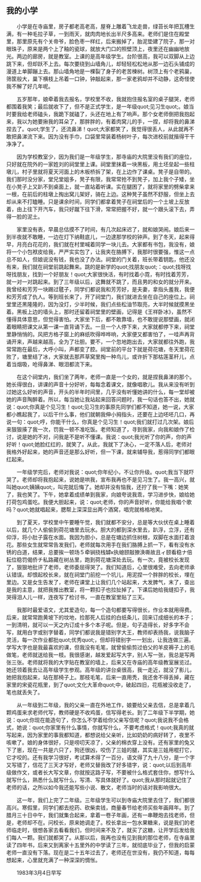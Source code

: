   

## 我的小学

　　小学是在寺庙里，房子都老高老高，屋脊上雕着飞龙走兽，绿苔长年把瓦槽生满，有一种毛拉子草，一到雨天，就肉肉地长出半尺多高来。老师们是住在殿堂里，那里原先有个关帝爷，脸色枣一样红，后来搬掉了，胎泥垫建了院子，那一对眼珠子，原来是两个上了釉的瓷球，就放大门口的照壁顶上，夜里还在幽幽地放光。两边的廊房，就是教室。上课的是高年级学生。台阶很高，我可以双脚从上边跳下来，但却跃不上去。每次要绕到山墙角儿，却轻轻松松地从那一边石头铺成的漫道上单脚蹦上去。那山墙角地是一棵裂了身子的老苦楝树。树顶上有个老鸦巢，筛筐般大，巢下横枝上吊着一口钟，钟敲起来，那一家老鸦却并不动静，这奇怪使我不解了好几年呢。

　　五岁那年，娘牵着我去报名，学校里不收，我就抱住报名室的桌子腿哭，老师都围着我笑；最后就收下了，但不是正式学生，是一年级quot;见习生quot;。娘当时要我给老师磕头，我跪下就磕了，头还在地上有了响声。那个女老师倒把我抱起来，我以为她要揪我的耳朵了，那胖胖的，有着肉窝儿的手，一捏，却将我的鼻涕捏去了。quot;学生了，还流鼻涕！quot;大家都笑了，我觉得很丢人，从此就再不敢把鼻涕流下来。因为没有手巾，口袋里常装着杨树叶子，每次进校前就揩得干干净净了。

　　因为学校教室少，因为我们是一年级学生，那寺庙的大院里没有我们的座位，只好就在院外的一家姓刘的祠堂里上课。祠堂里抹着一块黑板，用土坯垒起一些柱墩儿，村子里就将夏天河面上的木板桥拆了架，在上边作了课桌。凳子是自带的。我们那时没分家，堂兄堂姐多，凳子有限，我常常抢不到凳子，加上我个子矮，坐在小凳子上又趴不到桌面上，就一直站着听课。实在腿困了，就将家里的劈柴拿来一根，在前后的柱墩上掏出窝儿架好，骑在上边。这种凳子虽然不舒服，但坐上去却从来不打瞌睡。只是课余时间，同学们都拿着凳子在祠堂后的一个土坡上反放着，由上往下开汽车，我只好蹴下往下滑，常常把握不好，就一个跟头滚下去，弄得一脸的泥土。

　　家里没有表，早晨总估摸不了时间，有几次起床迟了，就和娘哭闹。娘后来一到半夜就不敢睡，一边在灯下纳鞋底儿，一边逮那学校的钟声。到了冬天，起来得早，月亮白花花的，我们就在村里喊着同学一块儿去。大家都有书包，我没有，娘将一个小包袱皮给我，严严实实包了，让我夹在胳膊下，我那时很要强，惟这一点总不如人，但娘说没有钱，我也没了办法。祠堂的门关着，班长带着钥匙，他还没有来，我们就在祠堂前跳起舞来。跳的是新学的quot;找朋友quot;：quot;找呀找呀找朋友，找到一个好朋友！quot;大家很快活，有时找着小霓，有时找着芳芳，就一对一对跳起来。到了三年级以后，这舞就不跳了，而且男的和女的就分开来。我曾经和芳芳一块踢过毽子，同学们都说我和芳芳好，是夫妻，拿指头羞我，我便和芳芳成了仇人。等到班长来了，开了祠堂门，我们就进去坐在自己的座位上。祠堂里还黑隆隆的，因为没灯，少半时候，我们点些松油节取亮，大半时候就摸黑坐着。黑板上边的墙头上，那时还留着祠堂里的壁画，记得是《王祥卧冰》，虽然不懂得具体意思，但觉得害怕。大家坐下后，都不敢靠墙，也不敢提说那壁画，就闭着眼睛把课文从第一课一直背诵下去。一旦一个人停下来，大家就都停下来，祠堂里静悄悄的。风把方格子窗上的麻纸吹得哗哗响，大家便又都害怕了，一哇声再背诵开来，声越来越高，全为了壮胆。要不，一个忽地跑出去，大家就都往外跑，我常常跑在最后，大呼小叫，声都变了腔。祠堂前的平台下就是荷花塘，冬天里荷花败了，塘里结了冰，大家就去那芦草窝里掏一种鸟儿，或许折下那枯莲茎秆儿，点着当烟吸，呛得鼻涕、眼泪都流下来。

　　在这个祠堂内，我们坐了两年，老师一直是一个女的，就是捏我鼻涕的那个。她长得很白，讲课的声音十分好听，每每念着课文，就像唱歌儿。我从来没有听到过她这么好听的声音，开头的半年时间里，几乎没有听懂她讲的什么，每一堂却被她的声音陶醉着。所以，每当她让我站起来回答问题时，我一句话也答不出，她就说：quot;你真是个见习生！quot;见习生的事原先同学们都不知道，她一说，大家都小瞧起我了，以后干什么事，他们就朝我伸小拇指头，还要在上边呸呸几口，再说一句：quot;哼，你能干什么，你真是个见习生！quot;我们就打过几次架。娘后来狠狠揍了我一次，罚我一顿不准吃饭。老师知道了，寻到我家，向我和娘作了检讨，说是她的不对，问我是不是听不懂课。我说：quot;我光听了你的声，你的声好听！quot;她脸红红的，就笑了。从此，我就下了决心，一定不落人后，老师对我格外好起来，她的声音还是那么好听，但一下课，就来辅导我，惹得同学们都眼红起来。

　　一年级学完后，老师对我说：quot;你年纪小，不让你升级。quot;我当下就吓哭了。老师却将我抱起来，说她是哄我，宣布我再也不是见习生了。我一高兴，就叫她quot;姨姨quot;，叫完就后悔了。她却并没有恼我，还拧了我一下嘴：她笑了，我也笑了。下午，她拿着成绩单到我家，向娘夸说我乖，学习进步快，娘给她打荷包鸡蛋吃。我便大胆起来，说：quot;老师，你的声音好听，你能给我唱个歌吗？quot;她就唱起来，腮帮上深深显出两个酒窝，唱完就格格地笑。

　　到了夏天，学校里中午要睡午觉，我们就都不安分，总是等大伙伏在桌上睡着以后，就几个人偷偷到荷花塘里去玩水。胆大的都到深水里去，趴浮，立浮，还有仰浮，将小肚子露在水面。我因为胆小，总是在塘边抓住树根，双脚在水面打着浪花。那些女生就常常告发我们，老师就每次用手在我们胳膊上抓一下，看有没有水锈的白道，结果，总要挨一顿场５牵锏挠栈罅κ执螅颐敲獠涣嘶故且ィ颐看稳ナ倍耘位稳罚偈侨チ私路藏在树丛里，跑到荷花塘深处去玩。有一次，竟被校长发现了，狠狠地批评了老师，老师委屈得哭了。我们知道后，心里很难受，去向老师承认错误。却恨起校长来，就在祠堂门前挖一个坑儿，用泥捏一个胖胖的校长，埋在里边。又是女生告发了，老师在课堂上让我们几个站起来，大发脾气，末了，查出是我的主意，就把我推出教室，将一颗扣子也拉扯掉了。下课后她给我缝扣子，我哭得泪人儿一样，连夜写了检讨书，一直在教室里贴了三天。

　　我那时最爱语文，尤其爱造句，每一个造句都要写得很长，作业本就用得费。后来，就常常跑黄坡下的坟地，捡那死人后挂的白纸条儿，回来订成细长的本子；一到清明，就可以一天之内订成十多个本子呢。但是，句子造得长，好多字不会写，就用白字或别字替着，同学们都说我是错别字大王，教师却表扬我，说我脑子灵活，每一次作业都批quot;优秀quot;，但却将错别字一一划出，让我连做三遍。学写大字也是我最喜欢的课，但我没有毛笔，就曾偷偷剪过伯父的羊皮褥子上的毛做笔，老师就送给我一枝。我很感谢，越发爱起写大字，别人写一张，我总是写两张三张。老师就将我的大字贴在教室的墙上，后来又在寺庙的高年级教室展览过。她还领着我去让高年级学生参观。高年级的讲台桌很高，我一走近，就没了影儿，她把我抱起来，站在那椅子上。那枝毛笔，后来一直用秃，我还舍不得丢掉，藏在家里的宋瓷花瓶里，到了quot;文化大革命quot;中，破起四旧，花瓶被没收走了，笔也就丢失了。

　　从一年级到二年级，我的父亲一直在外地工作，娘要给父亲去信，总是拿着几颗鸡蛋来求老师代写，教师硬是不收鸡蛋，信写得老长。到了二年级下半学期，她说：quot;你现在能造句了，你怎么不学着给你父亲写信呢？quot;我说我不会格式，她说：quot;你家里有什么事情，你就写什么，不要考虑格式！quot;我真的就写起来，因为家里的事我都知道，都想说给父亲听，比如奶奶的病好转了，夜里不咳嗽了。娘的身体很好，只是唠叨天凉了，父亲的棉衣穿上没有。还有家里的兔又下了崽，现在一共是六只了，狗还很凶，咬伤了三娃的腿，其实是三娃用棍打它，它才咬的。还有我学习很好，考试算术得了一百分，语文得了九十八分，是一个字又写错了，信花了三天才写好，老师又替我改了好多错字，说：quot;以后到高年级做作文，或者长大写文章，你就按这路子写，不要被什么格式套住你，想写什么就写什么，熟悉什么就写什么，写清、写具体就好了。quot;我从那时起就记住了老师的话，之所以如今我还能写些小说、散文，老师当时的话对我影响很大。

　　这一年，我们上完了二年级。三年级学生可以到寺庙大院里去住了，我们都很高兴。寒假里，同学们都去挖药、砍柴卖钱，商量春节给老师买些年画拜年。到了腊月三十日中午，我们就集合起来，拿着一卷子年画，还有一串鞭炮去找老师，但是，老师却不在。问校长，原来她调走了。校长拿出一包水果糖来，说是我们的老师临走时，很想各家去看看我们，但时间来不及了，就买了这糖，让开学后发给我们每人一颗。我们就都哭了。从那以后，我再也没有见到我的那位老师，在寺庙里读了四年书，后来又到离家十五里外的中学读了三年，就彻底毕业了，但我的启蒙老师一直没有下落。现在是二十五年过去了，老师还在世没有，我仍不知道，每每想起来，心里就充满了一种深深的惆怅。

　　1983年3月4日早写